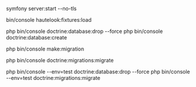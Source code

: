 symfony server:start --no-tls

bin/console hautelook:fixtures:load


php bin/console doctrine:database:drop --force
php bin/console doctrine:database:create

php bin/console make:migration

php bin/console doctrine:migrations:migrate

php bin/console --env=test doctrine:database:drop --force
php bin/console --env=test doctrine:migrations:migrate


